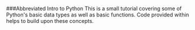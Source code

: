 ###Abbreviated Intro to Python
This is a small tutorial covering some of Python's basic data types as well as basic functions. Code provided within helps to build upon these concepts.
